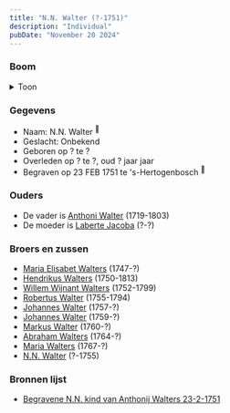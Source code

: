 ```yaml
---
title: "N.N. Walter (?-1751)"
description: "Individual"
pubDate: "November 20 2024"
---
```


### Boom
<details><summary>Toon</summary>

![test](https://www.plantuml.com/plantuml/svg/fP9DJyCm38Rl-HKM7833K4iw65CreD2A8IWS-12dAMrC6pLDfYJJLA7zTy8-6EA0aBX5zck_Z-sSMyUCcxMIs4QeAJEiXOALJMNqJF5BBRK1PvYoFeNAaLfmX5AOKkBgZUtKTT1YMw2ngv1rQ52xRehaMzTICclXdG10eWr7yrYBib5eRHotJAZH22XP4B873qihIrOLEnVArLe9U67IDzu1Pc4S124D0NPJclMpn7TzVnCe-GBYOS6ARb9evoGEHn31LNe9uKbu2cVVHBQPIJbXYazAewqjjEVmwXEuktY5S11Ghrvi06wPdyqXtB1I5smBSEG1iYIbAVq5uEmllkFy4GQGtpzxqjC0zXEZDPzgumGUm9xjNNj_NQ4gj2thBLWyd2FdGbM-HHzkdcvzUNIy1Co288YEOLUAgdOTIgdd7d91rflhzTOAifva6rXN-i1dAg9auvOVveS_Zn1H-BhUogiosFrt7KSKiZJnm_J3vHt8EIhk_-W7)
</details>

### Gegevens
- Naam: N.N. Walter <sup><a href="../s00200/" style="text-decoration:none" title="Begravene N.N. kind van Anthonij Walters 23-2-1751">:link:</a></sup>
- Geslacht: Onbekend
- Geboren op ? te ? 
- Overleden op ? te ?, oud ? jaar jaar 
- Begraven op 23 FEB 1751 te 's-Hertogenbosch <sup><a href="../s00200/" style="text-decoration:none" title="Begravene N.N. kind van Anthonij Walters 23-2-1751">:link:</a></sup>

### Ouders
- De vader is [Anthoni Walter](../i00131/) (1719-1803)
- De moeder is [Laberte Jacoba](../i00132/) (?-?)

### Broers en zussen
- [Maria Elisabet Walters](../i00147/) (1747-?)
- [Hendrikus Walters](../i00139/) (1750-1813)
- [Willem Wijnant Walters](../i00120/) (1752-1799)
- [Robertus Walter](../i00140/) (1755-1794)
- [Johannes Walter](../i00141/) (1757-?)
- [Johannes Walter](../i00146/) (1759-?)
- [Markus Walter](../i00144/) (1760-?)
- [Abraham Walters](../i00133/) (1764-?)
- [Maria Walters](../i00138/) (1767-?)
- [N.N. Walter](../i00173/) (?-1755)

### Bronnen lijst
- [Begravene N.N. kind van Anthonij Walters 23-2-1751](../s00200/)